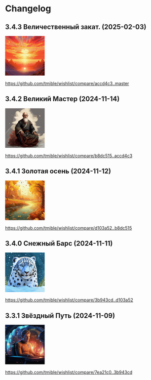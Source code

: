 # Changelog

## 3.4.3 Величественный закат. (2025-02-03)
<img width="128" height="128" src="release-images/3.4.3.png"/>

https://github.com/tmible/wishlist/compare/accd4c3..master


## 3.4.2 Великий Мастер (2024-11-14)
<img width="128" height="128" src="release-images/3.4.2.png"/>

https://github.com/tmible/wishlist/compare/b8dc515..accd4c3


## 3.4.1 Золотая осень (2024-11-12)
<img width="128" height="128" src="release-images/3.4.1.png"/>

https://github.com/tmible/wishlist/compare/d103a52..b8dc515


## 3.4.0 Снежный Барс (2024-11-11)
<img width="128" height="128" src="release-images/3.4.0.png"/>

https://github.com/tmible/wishlist/compare/3b943cd..d103a52


## 3.3.1 Звёздный Путь (2024-11-09)
<img width="128" height="128" src="release-images/3.3.1.png"/>

https://github.com/tmible/wishlist/compare/7ea21c0..3b943cd

